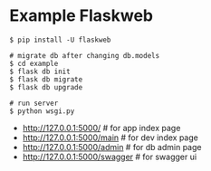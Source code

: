 Example Flaskweb
=================
```
$ pip install -U flaskweb

# migrate db after changing db.models
$ cd example
$ flask db init
$ flask db migrate
$ flask db upgrade

# run server
$ python wsgi.py
```
*   http://127.0.0.1:5000/  # for app index page
*   http://127.0.0.1:5000/main  # for dev index page
*   http://127.0.0.1:5000/admin  # for db admin page
*   http://127.0.0.1:5000/swagger  # for swagger ui
